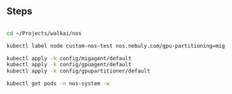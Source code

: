 ## Steps

```bash
```

```bash
cd ~/Projects/walkai/nos
```

```bash
kubectl label node custom-nos-test nos.nebuly.com/gpu-partitioning=mig --overwrite
```
```bash
kubectl apply -k config/migagent/default
kubectl apply -k config/gpuagent/default
kubectl apply -k config/gpupartitioner/default
```

```bash
kubectl get pods -n nos-system -w
```

